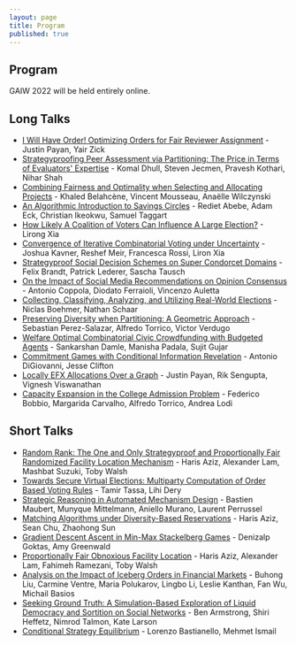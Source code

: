 ```yaml
---
layout: page
title: Program
published: true
---
```


## Program

GAIW 2022 will be held entirely online.


## Long Talks

* [I Will Have Order! Optimizing Orders for Fair Reviewer Assignment](https://drive.google.com/file/d/1FSbIbvkZi5ScOax5Tc2JxGdtSJnoEgcy/view?usp=sharing) - Justin Payan, Yair Zick
* [Strategyproofing Peer Assessment via Partitioning: The Price in Terms of Evaluators' Expertise](https://drive.google.com/file/d/1b6WKE7nQOmHDp86hhiRxwO7b8mCy9z-y/view?usp=sharing) - Komal Dhull, Steven Jecmen, Pravesh Kothari, Nihar Shah
* [Combining Fairness and Optimality when Selecting and Allocating Projects](https://drive.google.com/file/d/1B4bTW_MoOKIVZyBok6cRyr777_0_pU7Q/view?usp=sharing) - Khaled Belahcène, Vincent Mousseau, Anaëlle Wilczynski
* [An Algorithmic Introduction to Savings Circles](https://drive.google.com/file/d/1IflmNZeNfefAgfNy6FrsjAQCopx3UEow/view?usp=sharing) - Rediet Abebe, Adam Eck, Christian Ikeokwu, Samuel Taggart
* [How Likely A Coalition of Voters Can Influence A Large Election?](https://drive.google.com/file/d/1DqucTeFYopFQTbI0JxI1g7j-OO_V_Cqx/view?usp=sharing) - Lirong Xia
* [Convergence of Iterative Combinatorial Voting under Uncertainty](https://drive.google.com/file/d/1GU6mGVi-X6Jni7l9w7iebf4BLgMOk6QK/view?usp=sharing) - Joshua Kavner, Reshef Meir, Francesca Rossi, Liron Xia
* [Strategyproof Social Decision Schemes on Super Condorcet Domains](https://drive.google.com/file/d/1B4tPqeg5AjBRofu9-KsbtI2rYpd10OFu/view?usp=sharing) - Felix Brandt, Patrick Lederer, Sascha Tausch
* [On the Impact of Social Media Recommendations on Opinion Consensus](https://drive.google.com/file/d/15Bk6_sXZBrPja9U8khulRHgOTwqN_7sS/view?usp=sharing) - Antonio Coppola, Diodato Ferraioli, Vincenzo Auletta
* [Collecting, Classifying, Analyzing, and Utilizing Real-World Elections](https://drive.google.com/file/d/1-0viL4EYDrYyWYzcuBn0NgeTAOtwUmcH/view?usp=sharing) - Niclas Boehmer, Nathan Schaar
* [Preserving Diversity when Partitioning: A Geometric Approach](https://drive.google.com/file/d/12l_IxntjS1B38-Xy8b8I9vIbeRpl9jc5/view?usp=sharing) - Sebastian Perez-Salazar, Alfredo Torrico, Victor Verdugo
* [Welfare Optimal Combinatorial Civic Crowdfunding with Budgeted Agents](https://drive.google.com/file/d/1hmF_qGTORDRgA0gX-zB535I80zdxmV6w/view?usp=sharing) - Sankarshan Damle, Manisha Padala, Sujit Gujar
* [Commitment Games with Conditional Information Revelation](https://drive.google.com/file/d/1VcwTe-hjJ-5JgiZWq-Dm242vQw3H70Zm/view?usp=sharing) - Antonio DiGiovanni, Jesse Clifton
* [Locally EFX Allocations Over a Graph](https://drive.google.com/file/d/1YedkMcBvteZsk1OZpwar1uGqbg3mb2hs/view?usp=sharing) - Justin Payan, Rik Sengupta, Vignesh Viswanathan
* [Capacity Expansion in the College Admission Problem](https://drive.google.com/file/d/1E1nuFAHqvjV1bgT9AsFpZfjnc514TEnv/view?usp=sharing) - Federico Bobbio, Margarida Carvalho, Alfredo Torrico, Andrea Lodi

## Short Talks
* [Random Rank: The One and Only Strategyproof and Proportionally Fair Randomized Facility Location Mechanism](https://drive.google.com/file/d/1HkEx87BgYrb4hr0rmJQLoJyq7TCmsLsm/view?usp=sharing) - Haris Aziz, Alexander Lam, Mashbat Suzuki, Toby Walsh
* [Towards Secure Virtual Elections: Multiparty Computation of Order Based Voting Rules](https://drive.google.com/file/d/11wFmSsNgEkkh1RGUm2sml3wHK7N-7HuM/view?usp=sharing) - Tamir Tassa, Lihi Dery
* [Strategic Reasoning in Automated Mechanism Design](https://drive.google.com/file/d/1g7JHKW5p1Rw4zXE2AUMIP2LyIILFamTd/view?usp=sharing) - Bastien Maubert, Munyque Mittelmann, Aniello Murano, Laurent Perrussel
* [Matching Algorithms under Diversity-Based Reservations](https://drive.google.com/file/d/1YJPrx8MBqleO3ge09G1IPJOsXh8G8gEQ/view?usp=sharing) - Haris Aziz, Sean Chu, Zhaohong Sun
* [Gradient Descent Ascent in Min-Max Stackelberg Games](https://drive.google.com/file/d/102iQn3ayHAzlaiVVKzDIEyF0O4KDccyW/view?usp=sharing) - Denizalp Goktas, Amy Greenwald
* [Proportionally Fair Obnoxious Facility Location](https://drive.google.com/file/d/1QGFkm5HFCJ3wNsNV4XVSsbguIq-zx9QX/view?usp=sharing) - Haris Aziz, Alexander Lam, Fahimeh Ramezani, Toby Walsh
* [Analysis on the Impact of Iceberg Orders in Financial Markets](https://drive.google.com/file/d/1EmlxSf8gMo4lmGTKqq8mBrscemzAuDrE/view?usp=sharing) - Buhong Liu, Carmine Ventre, Maria Polukarov, Lingbo Li, Leslie Kanthan, Fan Wu, Michail Basios
* [Seeking Ground Truth: A Simulation-Based Exploration of Liquid Democracy and Sortition on Social Networks](https://drive.google.com/file/d/1al6oNK0O7bqRIxSGSl3ZLSB54MPcxuW5/view?usp=sharing) - Ben Armstrong, Shiri Heffetz, Nimrod Talmon, Kate Larson
* [Conditional Strategy Equilibrium](https://drive.google.com/file/d/1NGLE0AlrOPk19nrkxmmwi2gGg1k4RPrl/view?usp=sharing) - Lorenzo Bastianello, Mehmet Ismail
